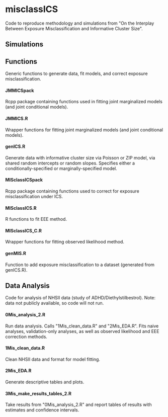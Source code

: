 # misclassICS

Code to reproduce methodology and simulations from "On the Interplay Between Exposure Misclassification and Informative Cluster Size". 

## Simulations

## Functions
Generic functions to generate data, fit models, and correct exposure misclassification.
#### JMMICSpack
Rcpp package containing functions used in fitting joint marginalized models (and joint conditional models).
#### JMMICS.R
Wrapper functions for fitting joint marginalized models (and joint conditional models).
#### genICS.R
Generate data with informative cluster size via Poisson or ZIP model, via shared random intercepts or random slopes. Specifies either a conditionally-specified or marginally-specified model.
#### MISclassICSpack
Rcpp package containing functions used to correct for exposure misclassification under ICS.
#### MISclassICS.R
R functions to fit EEE method.
#### MISclassICS_C.R
Wrapper functions for fitting observed likelihood method.
#### genMIS.R
Function to add exposure misclassification to a dataset (generated from genICS.R).

## Data Analysis
Code for analysis of NHSII data (study of ADHD/Diethylstilbestrol). Note: data not publicly available, so code will not run.
#### 0Mis_analysis_2.R
Run data analysis. Calls "1Mis_clean_data.R" and "2Mis_EDA.R". Fits naive analyses, validation-only analyses, as well as observed likelihood and EEE correction methods.
#### 1Mis_clean_data.R
Clean NHSII data and format for model fitting.
#### 2Mis_EDA.R
Generate descriptive tables and plots.
#### 3Mis_make_results_tables_2.R
Take results from "0Mis_analysis_2.R" and report tables of results with estimates and confidence intervals.
